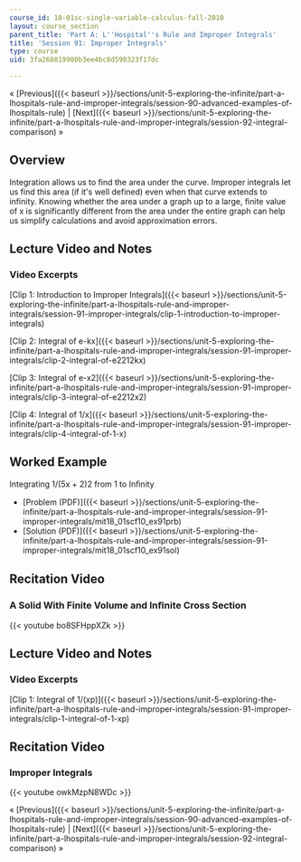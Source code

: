 ```yaml
---
course_id: 18-01sc-single-variable-calculus-fall-2010
layout: course_section
parent_title: 'Part A: L''Hospital''s Rule and Improper Integrals'
title: 'Session 91: Improper Integrals'
type: course
uid: 3fa268819900b3ee4bc8d590323f17dc

---
```


« [Previous]({{< baseurl >}}/sections/unit-5-exploring-the-infinite/part-a-lhospitals-rule-and-improper-integrals/session-90-advanced-examples-of-lhospitals-rule) | [Next]({{< baseurl >}}/sections/unit-5-exploring-the-infinite/part-a-lhospitals-rule-and-improper-integrals/session-92-integral-comparison) »

Overview
--------

Integration allows us to find the area under the curve. Improper integrals let us find this area (if it's well defined) even when that curve extends to infinity. Knowing whether the area under a graph up to a large, finite value of x is significantly different from the area under the entire graph can help us simplify calculations and avoid approximation errors.

Lecture Video and Notes
-----------------------

### Video Excerpts

[Clip 1: Introduction to Improper Integrals]({{< baseurl >}}/sections/unit-5-exploring-the-infinite/part-a-lhospitals-rule-and-improper-integrals/session-91-improper-integrals/clip-1-introduction-to-improper-integrals)

[Clip 2: Integral of e-kx]({{< baseurl >}}/sections/unit-5-exploring-the-infinite/part-a-lhospitals-rule-and-improper-integrals/session-91-improper-integrals/clip-2-integral-of-e2212kx)

[Clip 3: Integral of e-x2]({{< baseurl >}}/sections/unit-5-exploring-the-infinite/part-a-lhospitals-rule-and-improper-integrals/session-91-improper-integrals/clip-3-integral-of-e2212x2)

[Clip 4: Integral of 1/x]({{< baseurl >}}/sections/unit-5-exploring-the-infinite/part-a-lhospitals-rule-and-improper-integrals/session-91-improper-integrals/clip-4-integral-of-1-x)

Worked Example
--------------

Integrating 1/(5x + 2)2 from 1 to Inﬁnity

*   [Problem (PDF)]({{< baseurl >}}/sections/unit-5-exploring-the-infinite/part-a-lhospitals-rule-and-improper-integrals/session-91-improper-integrals/mit18_01scf10_ex91prb)
*   [Solution (PDF)]({{< baseurl >}}/sections/unit-5-exploring-the-infinite/part-a-lhospitals-rule-and-improper-integrals/session-91-improper-integrals/mit18_01scf10_ex91sol)

Recitation Video
----------------

### A Solid With Finite Volume and Inﬁnite Cross Section

{{< youtube bo8SFHppXZk >}}

Lecture Video and Notes
-----------------------

### Video Excerpts

[Clip 1: Integral of 1/(xp)]({{< baseurl >}}/sections/unit-5-exploring-the-infinite/part-a-lhospitals-rule-and-improper-integrals/session-91-improper-integrals/clip-1-integral-of-1-xp)

Recitation Video
----------------

### Improper Integrals

{{< youtube owkMzpN8WDc >}}

« [Previous]({{< baseurl >}}/sections/unit-5-exploring-the-infinite/part-a-lhospitals-rule-and-improper-integrals/session-90-advanced-examples-of-lhospitals-rule) | [Next]({{< baseurl >}}/sections/unit-5-exploring-the-infinite/part-a-lhospitals-rule-and-improper-integrals/session-92-integral-comparison) »